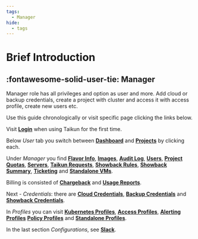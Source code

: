 ```yaml
---
tags:
  - Manager
hide:
  - tags
---
```


# **Brief Introduction**
## :fontawesome-solid-user-tie: **Manager**

Manager role has all privileges and option as user and more. Add cloud or backup credentials, create a project with cluster and access it with access profile, create new users etc.


Use this guide chronologically or visit specific page clicking the links below.

Visit [**Login**](login/) when using Taikun for the first time.

Below *User* tab you switch between [**Dashboard**](dashboard/) and [**Projects**](projects/) by clicking each.

Under *Manager* you find [**Flavor Info**](flavor-info/), [**Images**](images/), [**Audit Log**](audit-log/), [**Users**](users/), [**Project Quotas**](project-quotas/), [**Servers**](servers/), [**Taikun Requests**](taikun-requests/), [**Showback Rules**](showback-rules/), [**Showback Summary**](showback-summary/), [**Ticketing**](ticketing/) and [**Standalone VMs**](standalone-vms/).

Billing is consisted of [**Chargeback**](chargeback/) and [**Usage Reports**](usage-reports/).

Next - *Credentials*: there are [**Cloud Credentials**](cloud-credentials/), [**Backup Credentials**](backup-credentials/) and [**Showback Credentials**](showback-credentials/).

In *Profiles* you can visit [**Kubernetes Profiles**](kubernetes-profiles/), [**Access Profiles**](access-profiles/), [**Alerting Profiles**](alerting-profiles/) [**Policy Profiles**](policy-profiles/) and [**Standalone Profiles**](policy-profiles/).

In the last section *Configurations*, see [**Slack**](slack-configuration/).
